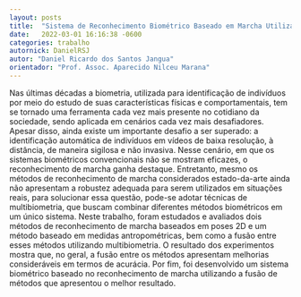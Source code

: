 ```yaml
---
layout: posts
title:  "Sistema de Reconhecimento Biométrico Baseado em Marcha Utilizando Poses 2D"
date:   2022-03-01 16:16:38 -0600
categories: trabalho
autornick: DanielRSJ
autor: "Daniel Ricardo dos Santos Jangua"
orientador: "Prof. Assoc. Aparecido Nilceu Marana"
---
```

Nas últimas décadas a biometria, utilizada para identificação de indivíduos por meio do estudo de suas características físicas e comportamentais, tem se tornado uma ferramenta cada vez mais presente no cotidiano da sociedade, sendo aplicada em cenários cada vez mais desafiadores. Apesar disso, ainda existe um importante desafio a ser superado: a identificação automática de indivíduos em vídeos de baixa resolução, à distância, de maneira sigilosa e não invasiva. Nesse cenário, em que os sistemas biométricos convencionais não se mostram eficazes, o reconhecimento de marcha ganha destaque. Entretanto, mesmo os métodos de reconhecimento de marcha considerados estado-da-arte ainda não apresentam a robustez adequada para serem utilizados em situações reais, para solucionar essa questão, pode-se adotar técnicas de multibiometria, que buscam combinar diferentes métodos biométricos em um único sistema. Neste trabalho, foram estudados e avaliados dois métodos de reconhecimento de marcha baseados em poses 2D e um método baseado em medidas antropométricas, bem como a fusão entre esses métodos utilizando multibiometria. O resultado dos experimentos mostra que, no geral, a fusão entre os métodos apresentam melhorias consideráveis em termos de acurácia. Por fim, foi desenvolvido um sistema biométrico baseado no reconhecimento de marcha utilizando a fusão de métodos que apresentou o melhor resultado.
